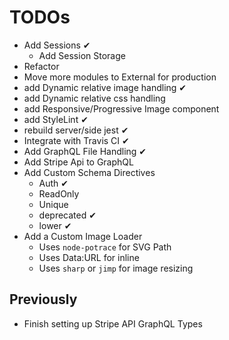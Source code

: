 # TODOs

- Add Sessions ✔
  - Add Session Storage
- Refactor
- Move more modules to External for production
- add Dynamic relative image handling ✔
- add Dynamic relative css handling
- add Responsive/Progressive Image component
- add StyleLint ✔
- rebuild server/side jest ✔
- Integrate with Travis CI ✔
- Add GraphQL File Handling ✔
- Add Stripe Api to GraphQL
- Add Custom Schema Directives
  - Auth ✔
  - ReadOnly
  - Unique
  - deprecated ✔
  - lower ✔
- Add a Custom Image Loader
  - Uses `node-potrace` for SVG Path
  - Uses Data:URL for inline
  - Uses `sharp` or `jimp` for image resizing

## Previously

- Finish setting up Stripe API GraphQL Types
